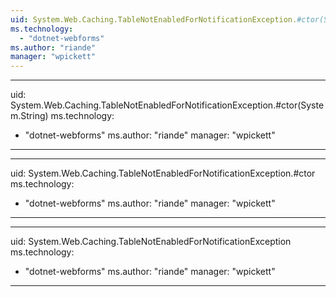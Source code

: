 ```yaml
---
uid: System.Web.Caching.TableNotEnabledForNotificationException.#ctor(System.String,System.Exception)
ms.technology: 
  - "dotnet-webforms"
ms.author: "riande"
manager: "wpickett"
---
```


---
uid: System.Web.Caching.TableNotEnabledForNotificationException.#ctor(System.String)
ms.technology: 
  - "dotnet-webforms"
ms.author: "riande"
manager: "wpickett"
---

---
uid: System.Web.Caching.TableNotEnabledForNotificationException.#ctor
ms.technology: 
  - "dotnet-webforms"
ms.author: "riande"
manager: "wpickett"
---

---
uid: System.Web.Caching.TableNotEnabledForNotificationException
ms.technology: 
  - "dotnet-webforms"
ms.author: "riande"
manager: "wpickett"
---
